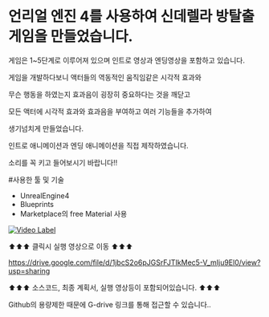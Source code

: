 # 언리얼 엔진 4를 사용하여 신데렐라 방탈출 게임을 만들었습니다.

게임은 1~5단계로 이루어져 있으며 인트로 영상과 엔딩영상을 포함하고 있습니다.

게임을 개발하다보니 액터들의 역동적인 움직임같은 시각적 효과와

무슨 행동을 하였는지 효과음이 굉장히 중요하다는 것을 깨닫고

모든 액터에 시각적 효과와 효과음을 부여하고 여러 기능들을 추가하여

생기넘치게 만들었습니다.

인트로 애니메이션과 엔딩 애니메이션을 직접 제작하였습니다.

소리를 꼭 키고 들어보시기 바랍니다!!

#사용한 툴 및 기술
* UnrealEngine4
* Blueprints
* Marketplace의 free Material 사용

[![Video Label](https://i9.ytimg.com/vi_webp/Sv1EDJa7ooE/mqdefault.webp?v=61e3c506&sqp=CPT0no8G&rs=AOn4CLCEeR_LkUr-cc-Tykdg31Kmg_tjeQ)](https://www.youtube.com/watch?v=Sv1EDJa7ooE)

⬆⬆⬆ 클릭시 실행 영상으로 이동 ⬆⬆⬆


https://drive.google.com/file/d/1jbcS2o6pJGSrFJTIkMec5-V_mIju9El0/view?usp=sharing

⬆⬆⬆ 소스코드, 최종 계획서, 실행 영상등이 포함되어있습니다. ⬆⬆⬆

Github의 용량제한 때문에 G-drive 링크를 통해 접근할 수 있습니다..
